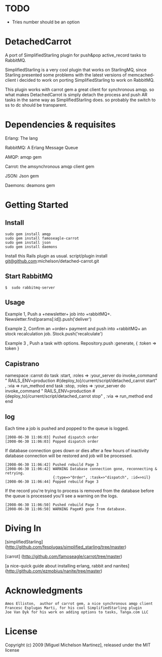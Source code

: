 # TODO
- Tries number should be an option


# DetachedCarrot

A port of SimplifiedStarling plugin for push&amp;pop active_record tasks to RabbitMQ.

SimplifiedStarling is a very cool plugin that works on StarlingMQ, since Starling presented some problems with the latest versions of memcached-client i decided to work on porting SimplifiedStarling to work on RabbitMQ.

This plugin works with carrot gem a great client for synchronous amqp. so what makes DetachedCarrot is simply detach the process and push AR tasks in the same way as SimplifiedStarling does. so probably the switch to ss to dc should be transparent.


# Dependencies & requisites

  Erlang: The lang

  RabbitMQ: A Erlang Message Queue

  AMQP: amqp gem 
 
  Carrot: the amsynchronous amqp client gem

  JSON: Json gem

  Daemons: deamons gem

# Getting Started

## Install

    sudo gem install amqp
	sudo gem install famoseagle-carrot
	sudo gem install json
	sudo gem install daemons	


Install this Rails plugin as usual.
	script/plugin install git@github.com:michelson/detached-carrot.git
	
## Start RabbitMQ

	$  sudo rabbitmq-server
	
## Usage

Example 1, Push a +newsletter+ job into +rabbitMQ+.
	Newsletter.find(params[:id]).push('deliver')
 
Example 2, Confirm an +order+ payment and push into +rabbitMQ+ an stock recalculation job.
	Stock.push('recalculate')
 
Example 3 , Push a task with options.
	Repository.push :generate, { :token => token }

## Capistrano


   namespace :carrot do
    task :start, :roles => :your_server do
        invoke_command " RAILS_ENV=production #{deploy_to}/current/script/detached_carrot start" , :via => run_method
    end
    task :stop, :roles => :your_server do
      invoke_command " RAILS_ENV=production #{deploy_to}/current/script/detached_carrot stop" , :via => run_method
    end  
  end

	
## log

Each time a job is pushed and popped to the queue is logged.

	[2008-06-30 11:06:03] Pushed dispatch order
	[2008-06-30 11:06:03] Popped dispatch order

If database connection goes down or dies after a few hours of inactivity 
database connection will be restored and job will be processed.

	[2008-06-30 11:06:42] Pushed rebuild Page 3
	[2008-06-30 11:06:42] WARNING Database connection gone, reconnecting & retrying.
	                      {:type=>"Order", :task=>"dispatch", :id=>nil}
	[2008-06-30 11:06:44] Popped rebuild Page 3

If the record you're trying to process is removed from the database before 
the queue is processed you'll see a warning on the logs.

	[2008-06-30 11:06:50] Pushed rebuild Page 3
	[2008-06-30 11:06:50] WARNING Page#3 gone from database.

# Diving In

[simplifiedStarling] (http://github.com/fesplugas/simplified_starling/tree/master) 

[carrot] (http://github.com/famoseagle/carrot/tree/master)

[a nice-quick guide about installing erlang, rabbit and nanites] (http://github.com/ezmobius/nanite/tree/master)

# Acknowledgments

	Amos Elliston,  author of carrot gem, a nice synchronous amqp client
	Francesc Esplugas Marti, for his cool SimplifiedStarling plugin 
	Joe Van Dyk for his work on adding options to tasks, Tanga.com LLC

# License

Copyright (c) 2009 [Miguel Michelson Martinez], released under the MIT license